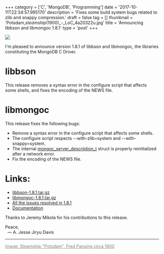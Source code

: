 +++
category = ['C', 'MongoDB', 'Programming']
date = '2017-10-11T22:34:57.995170'
description = 'Fixes some build system bugs related to zlib and snappy compression.'
draft = false
tag = []
thumbnail = 'Potsdam,_steamship_(1900)_-_LoC_4a20322u.jpg'
title = 'Announcing libbson and libmongoc 1.8.1'
type = 'post'
+++

![](Potsdam,_steamship_(1900)_-_LoC_4a20322u.jpg)

I'm pleased to announce version 1.8.1 of libbson and libmongoc,
the libraries constituting the MongoDB C Driver.

# **libbson**

This release removes a syntax
error in the configure script that affects some shells, and fixes the encoding
of the NEWS file.

# **libmongoc**

This release fixes the following bugs:

* Remove a syntax error in the configure script that affects some shells.
* The configure script respects --with-zlib=system and --with-snappy=system.
* The internal [mongoc_server_description_t](http://mongoc.org/libmongoc/current/mongoc_server_description_t.html) struct is properly reinitialized
after a network error.
* Fix the encoding of the NEWS file.

# **Links:**

* [libbson-1.8.1.tar.gz](https://github.com/mongodb/libbson/releases/download/1.8.1/libbson-1.8.1.tar.gz)
* [libmongoc-1.8.1.tar.gz](https://github.com/mongodb/mongo-c-driver/releases/download/1.8.1/mongo-c-driver-1.8.1.tar.gz)
* [All the issues resolved in 1.8.1](https://jira.mongodb.org/issues/?jql=project%3D%22C%20Driver%22%20and%20fixVersion%3D%221.8.1%22)
* [Documentation](http://mongoc.org/)


Thanks to Jeremy Mikola for his contributions to this release.

Peace,<br>
&nbsp;&nbsp;&mdash; A. Jesse Jiryu Davis

***

<a style="color: gray" href="https://commons.wikimedia.org/wiki/File:Potsdam,_steamship_(1900)_-_LoC_4a20322u.jpg">Image: Steamship "Potsdam", Fred Pansing circa 1900</a>

